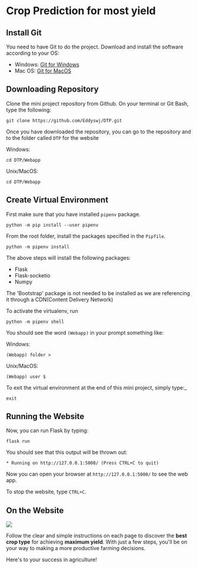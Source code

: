 # Crop Prediction for most yield

## Install Git

You need to have Git to do the project. Download and install the software according to your OS:
- Windows: [Git for Windows](https://git-scm.com/download/win)
- Mac OS: [Git for MacOS](https://git-scm.com/download/mac)

## Downloading Repository
Clone the mini project repository from Github. On your terminal or Git Bash, type the following:

```shell
git clone https://github.com/Eddyswj/DTP.git
```

Once you have downloaded the repository, you can go to the repository and to the folder called `DTP` for the website

Windows:
```dos
cd DTP/Webapp
```

Unix/MacOS:
```shell
cd DTP/Webapp
```

## Create Virtual Environment 

First make sure that you have installed `pipenv` package.

```shell
python -m pip install --user pipenv
```

From the root folder, install the packages specified in the `Pipfile`.
```shell
python -m pipenv install
```
The above steps will install the following packages:
- Flask 
- Flask-socketio
- Numpy

The 'Bootstrap' package is not needed to be installed as we are referencing it through a CDN(Content Delivery Network)

To activate the virtualenv, run
```shell
python -m pipenv shell
```

You should see the word `(Webapp)` in your prompt something like:

Windows:
```dos
(Webapp) folder >
```
Unix/MacOS:
```shell
(Webapp) user $
```

To exit the virtual environment at the end of this mini project, simply type:_
```shell
exit
```
## Running the Website
Now, you can run Flask by typing:

```shell
flask run
```

You should see that this output will be thrown out:

```shell
* Running on http://127.0.0.1:5000/ (Press CTRL+C to quit)
```

Now you can open your browser at `http://127.0.0.1:5000/` to see the web app. 

To stop the website, type `CTRL+C`.  

## On the Website

![](https://i.imgur.com/t43GnrY.jpeg)

Follow the clear and simple instructions on each page to discover the **best crop type** for achieving **maximum yield**. With just a few steps, you'll be on your way to making a more productive farming decisions. 

Here's to your success in agriculture!

